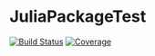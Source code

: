 # JuliaPackageTest

[![Build Status](https://travis-ci.com/jeff788/JuliaPackageTest.jl.svg?branch=master)](https://travis-ci.com/jeff788/JuliaPackageTest.jl)
[![Coverage](https://codecov.io/gh/jeff788/JuliaPackageTest.jl/branch/master/graph/badge.svg)](https://codecov.io/gh/jeff788/JuliaPackageTest.jl)
